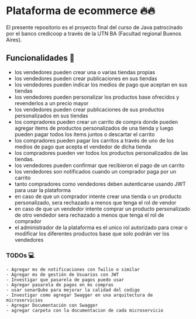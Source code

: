 # Plataforma de ecommerce 🔥🔥

El presente repositorio es el proyecto final del curso de Java patrocinado por el banco credicoop a través de la UTN BA (Facultad regional Buenos Aires). 

## Funcionalidades 🚀
  - los vendedores pueden crear una o varias tiendas propias
  - los vendedores pueden crear publicaciones en sus tiendas
  - los vendedores pueden indicar los medios de pago que aceptan en sus tiendas
  - los vendedores pueden personalizar los productos base ofrecidos y revenderlos a un precio mayor
  - los vendedores pueden crear publicaciones de sus productos personalizados en sus tiendas
  - los compradores pueden crear un carrito de compra donde pueden agregar items de productos personalizados de una tienda y luego pueden pagar todos los items juntos o descartar el carrito
  - los compradores pueden pagar los carritos a través de uno de los medios de pago que acepta el vendedor de dicha tienda
  - los compradores pueden ver todos los productos personalizados de las tiendas.
  - los vendedores pueden confirmar que recibieron el pago de un carrito
  - los vendedores son notificados cuando un comprador paga por un carrito
  - tanto compradores como vendedores deben autenticarse usando JWT para usar la plataforma
  - en caso de que un comprador intente crear una tienda o un producto personalizado, sera rechazado a menos que tenga el rol de vendor
  - en caso de que un vendedor intente comprar un producto personalizado de otro vendedor sera rechazado a menos que tenga el rol de comprador
  - el administrador de la plataforma es el unico rol autorizado para crear o modificar los diferentes productos base que solo podrán ver los vendedores

### TODOs 💻
    - Agregar ms de notificaciones con Twilio o similar
    - Agregar ms de gestión de Usuarios con JWT
    - Investigar que pasarela de pagos puedo usar
    - Agregar pasarela de pagos en ms compras
    - usar sonarQube para mejorar la calidad del codigo
    - Investigar como agregar Swagger en una arquitectura de microservicios
    - Agregar Documentación con Swagger
    - agregar carpeta con la documentacion de cada microservicio